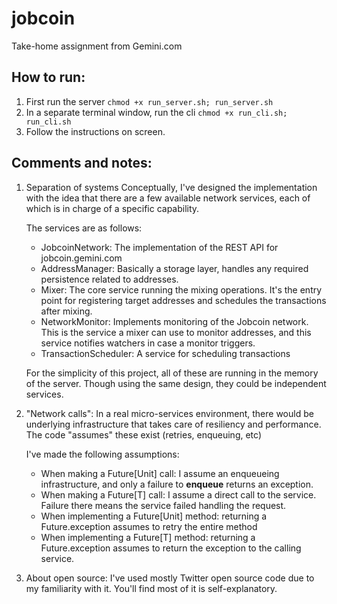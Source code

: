 # jobcoin
Take-home assignment from Gemini.com

## How to run:
1. First run the server `chmod +x run_server.sh; run_server.sh`
2. In a separate terminal window, run the cli `chmod +x run_cli.sh; run_cli.sh`
3. Follow the instructions on screen.

Comments and notes:
-----------------------------
1. Separation of systems
   Conceptually, I've designed the implementation with the idea that there are a few available network services,
   each of which is in charge of a specific capability.

   The services are as follows:
     - JobcoinNetwork: The implementation of the REST API for jobcoin.gemini.com
     - AddressManager: Basically a storage layer, handles any required persistence related to addresses.
     - Mixer: The core service running the mixing operations. It's the entry point for registering target addresses
       and schedules the transactions after mixing.
     - NetworkMonitor: Implements monitoring of the Jobcoin network. This is the service a mixer can use to monitor
       addresses, and this service notifies watchers in case a monitor triggers.
     - TransactionScheduler: A service for scheduling transactions

   For the simplicity of this project, all of these are running in the memory of the server.
   Though using the same design, they could be independent services.

2. "Network calls":
   In a real micro-services environment, there would be underlying infrastructure that takes care of resiliency
   and performance. The code "assumes" these exist (retries, enqueuing, etc)

   I've made the following assumptions:
   - When making a Future[Unit] call: I assume an enqueueing infrastructure, and only a failure to **enqueue** returns
   an exception.
   - When making a Future[T] call: I assume a direct call to the service. Failure there means the service failed
   handling the request.
   - When implementing a Future[Unit] method: returning a Future.exception assumes to retry the entire method
   - When implementing a Future[T] method: returning a Future.exception assumes to return the exception to the calling service.


3. About open source: I've used mostly Twitter open source code due to my familiarity with it.
   You'll find most of it is self-explanatory.